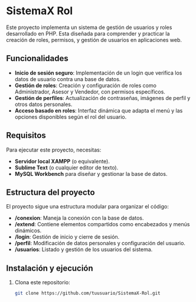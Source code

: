 # SistemaX Rol  

Este proyecto implementa un sistema de gestión de usuarios y roles desarrollado en PHP. Esta diseñada para comprender y practicar la creación de roles, permisos, y gestión de usuarios en aplicaciones web.  

## Funcionalidades  
- **Inicio de sesión seguro**: Implementación de un login que verifica los datos de usuario contra una base de datos.  
- **Gestión de roles**: Creación y configuración de roles como Administrador, Asesor y Vendedor, con permisos específicos.  
- **Gestión de perfiles**: Actualización de contraseñas, imágenes de perfil y otros datos personales.  
- **Acceso basado en roles**: Interfaz dinámica que adapta el menú y las opciones disponibles según el rol del usuario.  

## Requisitos  
Para ejecutar este proyecto, necesitas:  
- **Servidor local XAMPP** (o equivalente).  
- **Sublime Text** (o cualquier editor de texto).  
- **MySQL Workbench** para diseñar y gestionar la base de datos.  

## Estructura del proyecto  
El proyecto sigue una estructura modular para organizar el código:  
- **/conexion**: Maneja la conexión con la base de datos.  
- **/extend**: Contiene elementos compartidos como encabezados y menús dinámicos.  
- **/login**: Gestión de inicio y cierre de sesión.  
- **/perfil**: Modificación de datos personales y configuración del usuario.  
- **/usuarios**: Listado y gestión de los usuarios del sistema.  

## Instalación y ejecución  
1. Clona este repositorio:  
   ```bash
   git clone https://github.com/tuusuario/SistemaX-Rol.git
